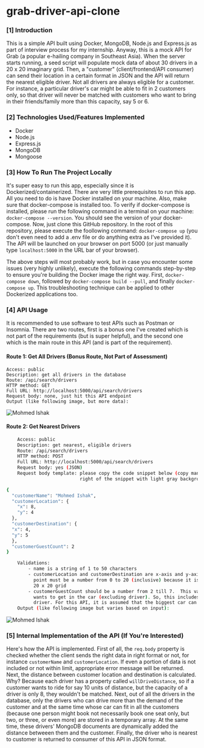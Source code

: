 # grab-driver-api-clone 

### [1] Introduction
This is a simple API built using Docker, MongoDB, Node.js and Express.js as part of interview process for my internship. Anyway, this is a mock API for Grab (a popular e-hailing company in Southeast Asia). When the server starts running, a seed script will populate mock data of about 30 drivers in a 20 x 20 imaginary grid. Then, a "customer" (client/frontend/API consumer) can send their location in a certain format in JSON and the API will return the nearest eligible driver. Not all drivers are always eligible for a customer. For instance, a particular driver's car might be able to fit in 2 customers only, so that driver will never be matched with customers who want to bring in their friends/family more than this capacity, say 5 or 6.

### [2] Technologies Used/Features Implemented
* Docker
* Node.js
* Express.js
* MongoDB
* Mongoose

### [3] How To Run The Project Locally
It's super easy to run this app, especially since it is Dockerized/containerized. There are very little prerequisites to run this app. All you need to do is have Docker installed on your machine. Also, make sure that docker-compose is installed too. To verify if docker-compose is installed, please run the following command in a terminal on your machine: `docker-compose --version`. You should see the version of your docker-compose. Now, just clone this GitHub repository. In the root of this repository, please execute the foollowing command: `docker-compose up` (you don't even need to add a .env file or do anything extra as I've provided it). The API will be launched on your browser on port 5000 (or just manually type `localhost:5000` in the URL bar of your browser). 

The above steps will most probably work, but in case you encounter some issues (very highly unlikely), execute the following commands step-by-step to ensure you're building the Docker image the right way. First, `docker-compose down`, followed by `docker-compose build --pull`, and finally `docker-compose up`. This troubleshooting technique can be applied to other Dockerized applications too.

### [4] API Usage
It is recommended to use software to test APIs such as Postman or Insomnia. There are two routes, first is a bonus one I've created which is not part of the requirements (but is super helpful), and the second one which is the main route in this API (and is part of the requirement).

#### Route 1: Get All Drivers (Bonus Route, Not Part of Assessment)
    Access: public
    Description: get all drivers in the database
    Route: /api/search/drivers
    HTTP method: GET
    Full URL: http://localhost:5000/api/search/drivers
    Request body: none, just hit this API endpoint
    Output (like following image, but more data): 

![Mohmed Ishak](https://user-images.githubusercontent.com/52876913/139466697-56b0b674-26c3-43bc-8887-feb8d4cca839.PNG)

#### Route 2: Get Nearest Drivers
```bash
    Access: public
    Description: get nearest, eligible drivers
    Route: /api/search/drivers
    HTTP method: POST
    Full URL: http://localhost:5000/api/search/drivers
    Request body: yes (JSON)
    Request body template: please copy the code snippet below (copy manually or find the copy button on top
                           right of the snippet with light gray background)
```    
```bash
{
  "customerName": "Mohmed Ishak",
  "customerLocation": {
    "x": 8,
    "y": 4
  },
  "customerDestination": {
  "x": 4,
  "y": 5
  },
  "customerGuestCount": 2
}
```
```bash 
    Validations:
        - name is a string of 1 to 50 characters
        - customerLocation and customerDestination are x-axis and y-axis based coordinates where each x or y
          point must be a number from 0 to 20 (inclusive) because it is assumed that the imaginary map is a
          20 x 20 grid
        - customerGuestCount should be a number from 2 till 7.  This variable means the number of people who
          wants to get in the car (excluding driver). So, this includes you and your friends/family, not the
          driver. For this API, it is assumed that the biggest car can fit in 8 people at a time including the driver.
    Output (like following image but varies based on input): 
```
![Mohmed Ishak](https://user-images.githubusercontent.com/52876913/139468660-b8b36169-74b0-4bd0-95b1-17f526c3aeef.PNG)

### [5] Internal Implementation of the API (If You're Interested)
Here's how the API is implemented. First of all, the `req.body` property is checked whether the client sends the right data in right format or not, for instance `customerName` and `customerLocation`. If even a portion of data is not included or not within limit, appropriate error message will be returned. Next, the distance between customer location and destination is calculated. Why? Because each driver has a property called `willDriveDistance`, so if a customer wants to ride for say 10 units of distance, but the capacity of a driver is only 8, they wouldn't be matched. Next, out of all the drivers in the database, only the drivers who can drive more than the demand of the customer and at the same time whose car can fit in all the customers (because one person might book not necessarily book one seat only, but two, or three, or even more) are stored in a temporary array. At the same time, these drivers' MongoDB documents are dynamically added the distance betweeen them and the customer. Finally, the driver who is nearest to customer is returned to consumer of this API in JSON format.
